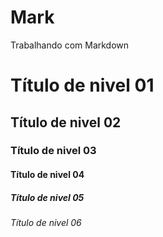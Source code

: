 # Mark
Trabalhando com Markdown

# Título de nivel 01
## Título de nivel 02
### Título de nivel 03
#### Título de nivel 04
##### Título de nivel 05
###### Título de nivel 06